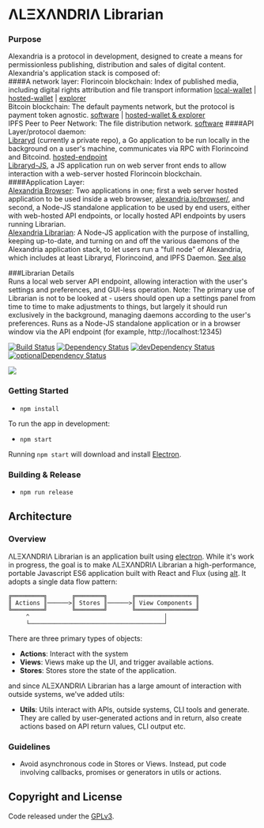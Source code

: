 # ΛLΞXΛNDRIΛ Librarian

### Purpose
Alexandria is a protocol in development, designed to create a means for permissionless publishing, distribution and sales of digital content.  
Alexandria's application stack is composed of:  
####A network layer: 
Florincoin blockchain: Index of published media, including digital rights attribution and file transport information [local-wallet](https://github.com/florincoin/florincoin/) | [hosted-wallet](https://flovault.alexandria.io/) | [explorer](http://florincoin.info/)  
Bitcoin blockchain: The default payments network, but the protocol is payment token agnostic. [software](https://github.com/bitcoin/bitcoin/) | [hosted-wallet & explorer](https://blockchain.info/)  
IPFS Peer to Peer Network: The file distribution network. [software](ipfs.io) 
####API Layer/protocol daemon:  
[Libraryd](https://github.com/dloa/libraryd) (currently a private repo), a Go application to be run locally in the background on a user's machine, communicates via RPC with Florincoind and Bitcoind. [hosted-endpoint](https://api.alexandria.io/alexandria/v1/media/get/all)  
[Libraryd-JS](https://github.com/dloa/libraryd-js), a JS application run on web server front ends to allow interaction with a web-server hosted Florincoin blockchain.
####Application Layer:  
[Alexandria Browser](https://github.com/dloa/alexandria-browser): Two applications in one; first a web server hosted application to be used inside a web browser, [alexandria.io/browser/](http://alexandria.io/browser/), and second, a Node-JS standalone application to be used by end users, either with web-hosted API endpoints, or locally hosted API endpoints by users running Librarian.  
[Alexandria Librarian](https://github.com/dloa/alexandria-librarian): A Node-JS application with the purpose of installing, keeping up-to-date, and turning on and off the various daemons of the Alexandria application stack, to let users run a "full node" of Alexandria, which includes at least Libraryd, Florincoind, and IPFS Daemon. [See also](https://github.com/dloa/alexandria-librarian-old)  

###Librarian Details  
Runs a local web server API endpoint, allowing interaction with the user's settings and preferences, and GUI-less operation. Note: The primary use of Librarian is not to be looked at - users should open up a settings panel from time to time to make adjustments to things, but largely it should run exclusively in the background, managing daemons according to the user's preferences.
Runs as a Node-JS standalone application or in a browser window via the API endpoint (for example, http://localhost:12345)  

[![Build Status](https://travis-ci.org/dloa/alexandria-librarian.svg?branch=development)](https://travis-ci.org/dloa/alexandria-librarian)
[![Dependency Status](https://david-dm.org/dloa/alexandria-librarian.svg)](https://david-dm.org/dloa/alexandria-librarian) [![devDependency Status](https://david-dm.org/dloa/alexandria-librarian/dev-status.svg)](https://david-dm.org/dloa/alexandria-librarian#info=devDependencies) [![optionalDependency Status](https://david-dm.org/dloa/alexandria-librarian/optional-status.svg)](https://david-dm.org/dloa/alexandria-librarian#info=optionalDependencies)

![](http://i.imgur.com/azl3qlL.png)

### Getting Started

- `npm install`

To run the app in development:

- `npm start`

Running `npm start` will download and install [Electron](http://electron.atom.io/).

### Building & Release

- `npm run release`

## Architecture

### Overview

ΛLΞXΛNDRIΛ Librarian is an application built using [electron](https://github.com/atom/electron). While it's work in progress, the goal is to make ΛLΞXΛNDRIΛ Librarian a high-performance, portable Javascript ES6 application built with React and Flux (using [alt](https://github.com/goatslacker/alt). It adopts a single data flow pattern:

```
╔═════════╗       ╔════════╗       ╔═════════════════╗
║ Actions ║──────>║ Stores ║──────>║ View Components ║
╚═════════╝       ╚════════╝       ╚═════════════════╝
     ^                                      │
     └──────────────────────────────────────┘
```

There are three primary types of objects:
- **Actions**: Interact with the system
- **Views**: Views make up the UI, and trigger available actions.
- **Stores**: Stores store the state of the application.

and since ΛLΞXΛNDRIΛ Librarian has a large amount of interaction with outside systems, we've added utils:
- **Utils**: Utils interact with APIs, outside systems, CLI tools and generate. They are called by user-generated actions and in return, also create actions based on API return values, CLI output etc.

### Guidelines

- Avoid asynchronous code in Stores or Views. Instead, put code involving callbacks, promises or generators in utils or actions.

## Copyright and License

Code released under the [GPLv3](LICENSE.md).
